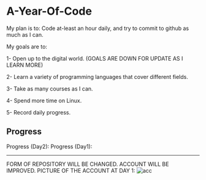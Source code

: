 # A-Year-Of-Code

My plan is to: Code at-least an hour daily, and try to commit to github as much as I can.

My goals are to:

1- Open up to the digital world. (GOALS ARE DOWN FOR UPDATE AS I LEARN MORE)

2- Learn a variety of programming languages that cover different fields.

3- Take as many courses as I can.

4- Spend more time on Linux.

5- Record daily progress.

Progress
---------------------------------------------------------------------------------------------------------
Progress (Day2): 
Progress (Day1): 


---------------------------------------------------------------------------------------------------------

FORM OF REPOSITORY WILL BE CHANGED. ACCOUNT WILL BE IMPROVED.
PICTURE OF THE ACCOUNT AT DAY 1:
![acc](https://user-images.githubusercontent.com/98621817/161599532-2d92dd24-716a-438f-a33d-dea7411c666e.png)
